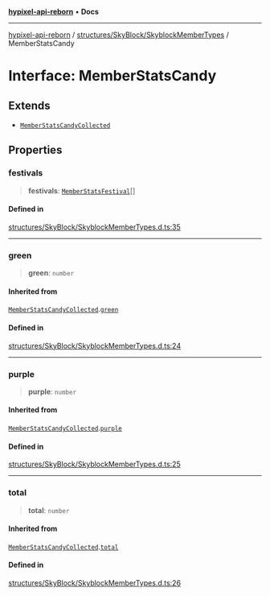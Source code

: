 [**hypixel-api-reborn**](../../../../README.md) • **Docs**

***

[hypixel-api-reborn](../../../../modules.md) / [structures/SkyBlock/SkyblockMemberTypes](../README.md) / MemberStatsCandy

# Interface: MemberStatsCandy

## Extends

- [`MemberStatsCandyCollected`](MemberStatsCandyCollected.md)

## Properties

### festivals

> **festivals**: [`MemberStatsFestival`](MemberStatsFestival.md)[]

#### Defined in

[structures/SkyBlock/SkyblockMemberTypes.d.ts:35](https://github.com/Kathund/REBORN-docs-TEST/blob/226e7f6a62bb6bca87ef0828ac84e9098d59f860/src/structures/SkyBlock/SkyblockMemberTypes.d.ts#L35)

***

### green

> **green**: `number`

#### Inherited from

[`MemberStatsCandyCollected`](MemberStatsCandyCollected.md).[`green`](MemberStatsCandyCollected.md#green)

#### Defined in

[structures/SkyBlock/SkyblockMemberTypes.d.ts:24](https://github.com/Kathund/REBORN-docs-TEST/blob/226e7f6a62bb6bca87ef0828ac84e9098d59f860/src/structures/SkyBlock/SkyblockMemberTypes.d.ts#L24)

***

### purple

> **purple**: `number`

#### Inherited from

[`MemberStatsCandyCollected`](MemberStatsCandyCollected.md).[`purple`](MemberStatsCandyCollected.md#purple)

#### Defined in

[structures/SkyBlock/SkyblockMemberTypes.d.ts:25](https://github.com/Kathund/REBORN-docs-TEST/blob/226e7f6a62bb6bca87ef0828ac84e9098d59f860/src/structures/SkyBlock/SkyblockMemberTypes.d.ts#L25)

***

### total

> **total**: `number`

#### Inherited from

[`MemberStatsCandyCollected`](MemberStatsCandyCollected.md).[`total`](MemberStatsCandyCollected.md#total)

#### Defined in

[structures/SkyBlock/SkyblockMemberTypes.d.ts:26](https://github.com/Kathund/REBORN-docs-TEST/blob/226e7f6a62bb6bca87ef0828ac84e9098d59f860/src/structures/SkyBlock/SkyblockMemberTypes.d.ts#L26)
